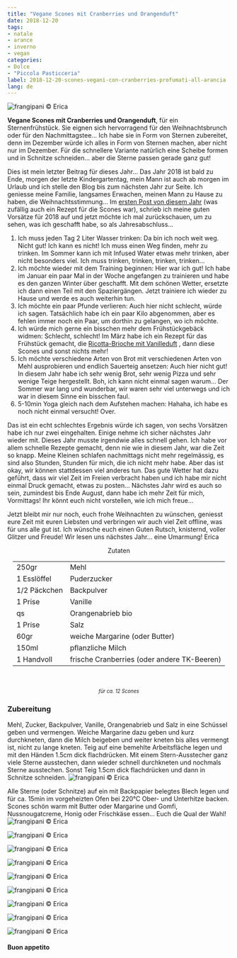 ```yaml
---
title: "Vegane Scones mit Cranberries und Orangenduft"
date: 2018-12-20
tags:
- natale
- arance
- inverno
- vegan
categories:
- Dolce
- "Piccola Pasticceria"
label: 2018-12-20-scones-vegani-con-cranberries-profumati-all-arancia
lang: de
---
```

![](../2018-12-20-scones-vegani-con-cranberries-profumati-all-arancia/header.jpg "frangipani © Erica")

**Vegane Scones mit Cranberries und Orangenduft**, für ein Sternenfrühstück. Sie eignen sich hervorragend für den Weihnachtsbrunch oder für den Nachmittagstee... Ich habe sie in Form von Sternen zubereitet, denn im Dezember würde ich alles in Form von Sternen machen, aber nicht nur im Dezember. Für die schnellere Variante natürlich eine Scheibe formen und in Schnitze schneiden... aber die Sterne passen gerade ganz gut!

Dies ist mein letzter Beitrag für dieses Jahr... Das Jahr 2018 ist bald zu Ende, morgen der letzte Kindergartentag, mein Mann ist auch ab morgen im Urlaub und ich stelle den Blog bis zum nächsten Jahr zur Seite. Ich geniesse meine Familie, langsames Erwachen, meinen Mann zu Hause zu haben, die Weihnachtsstimmung... Im <a href="https://frangipani.raiano.ch/2018-01-10-vellutata-arancione-e-scones-salati-con-spinaci-e-feta-de/" target="_blank">ersten Post von diesem Jahr</a> (was zufällig auch ein Rezept für die Scones war), schrieb ich meine guten Vorsätze für 2018 auf und jetzt möchte ich mal zurückschauen, um zu sehen, was ich geschafft habe, so als Jahresabschluss...

1. Ich muss jeden Tag 2 Liter Wasser trinken: Da bin ich noch weit weg. Nicht gut! Ich kann es nicht! Ich muss einen Weg finden, mehr zu trinken. Im Sommer kann ich mit Infused Water etwas mehr trinken, aber nicht besonders viel. Ich muss trinken, trinken, trinken, trinken...
2. Ich möchte wieder mit dem Training beginnen: Hier war ich gut! Ich habe im Januar ein paar Mal in der Woche angefangen zu trainieren und habe es den ganzen Winter über geschafft. Mit dem schönen Wetter, ersetzte ich dann einen Teil mit den Spaziergängen. Jetzt trainiere ich wieder zu Hause und werde es auch weiterhin tun.
3. Ich möchte ein paar Pfunde verlieren: Auch hier nicht schlecht, würde ich sagen. Tatsächlich habe ich ein paar Kilo abgenommen, aber es fehlen immer noch ein Paar, um dorthin zu gelangen, wo ich möchte.
4.  Ich würde mich gerne ein bisschen mehr dem Frühstückgebäck widmen: Schlecht, schlecht! Im März habe ich ein Rezept für das Frühstück gemacht, die <a href = "https://frangipani.raiano.ch/2018-03-01-pan-brioche-alla-ricotta-profumato-alla-vaniglia-de/" target = "_blank">Ricotta-Brioche mit Vanilleduft</a> , dann diese Scones und sonst nichts mehr!
5. Ich möchte verschiedene Arten von Brot mit verschiedenen Arten von Mehl ausprobieren und endlich Sauerteig ansetzen: Auch hier nicht gut! In diesem Jahr habe ich sehr wenig Brot, sehr wenig Pizza und sehr wenige Teige hergestellt. Boh, ich kann nicht einmal sagen warum... Der Sommer war lang und wunderbar, wir waren sehr viel unterwegs und ich war in diesem Sinne ein bisschen faul.
6. 5-10min Yoga gleich nach dem Aufstehen machen: Hahaha, ich habe es noch nicht einmal versucht! Over.

Das ist ein echt schlechtes Ergebnis würde ich sagen, von sechs Vorsätzen habe ich nur zwei eingehalten. Einige nehme ich sicher nächstes Jahr wieder mit. Dieses Jahr musste irgendwie alles schnell gehen. Ich habe vor allem schnelle Rezepte gemacht, denn nie wie in diesem Jahr, war die Zeit so knapp. Meine Kleinen schlafen nachmittags nicht mehr regelmässig, es sind also Stunden, Stunden für mich, die ich nicht mehr habe. Aber das ist okay, wir können stattdessen viel anderes tun. Das gute Wetter hat dazu geführt, dass wir viel Zeit im Freien verbracht haben und ich habe mir nicht einmal Druck gemacht, etwas zu posten... Nächstes Jahr wird es auch so sein, zumindest bis Ende August, dann habe ich mehr Zeit für mich, Vormittags! Ihr könnt euch nicht vorstellen, wie ich mich freue...

Jetzt bleibt mir nur noch, euch frohe Weihnachten zu wünschen, geniesst eure Zeit mit euren Liebsten und verbringen wir auch viel Zeit offline, was für uns alle gut ist. Ich wünsche euch einen Guten Rutsch, knisternd, voller Glitzer und Freude!
Wir lesen uns nächstes Jahr... eine Umarmung!
Erica

<div id="wrapper" style="text-align: center">
  <div id="yourdiv" style="display: inline-block;">
    <div class="ingredients" itemscope itemtype="http://schema.org/Recipe">
      <span itemprop="name" style="display:none;">Vegane Scones mit Cranberries und Orangenduft</span>
      <span itemprop="recipeCategory" style="display:none;">Süsses</span>
      <img itemprop="image" style="display:none;" class="ignore-gallery-item" src="../2018-12-20-scones-vegani-con-cranberries-profumati-all-arancia/header.jpeg"/>
      <span itemprop="author" style="display:none;">Erica Raiano</span>
      <span itemprop="description" style="display:none;">Vegane Scones mit Cranberries und Orangenduft, für ein Sternenfrühstück. Sie eignen sich hervorragend für den Weihnachtsbrunch oder für den Nachmittagstee.</span>
      <div class="ingredients-title">Zutaten</div>
      <table>
        <tbody>
          </tr>
          <tr itemprop="recipeIngredient">
            <td>250gr</td>
            <td>Mehl</td>
          </tr>
          <tr itemprop="recipeIngredient">
            <td>1 Esslöffel</td>
            <td>Puderzucker</td>
          </tr>
          <tr itemprop="recipeIngredient">
            <td>1/2 Päckchen</td>
            <td>Backpulver</td>
          </tr>
          <tr itemprop="recipeIngredient">
            <td>1 Prise</td>
            <td>Vanille</td>
          </tr>
          <tr itemprop="recipeIngredient">
            <td>qs</td>
            <td>Orangenabrieb bio</td> 
          </tr>
          <tr itemprop="recipeIngredient">
            <td>1 Prise</td>
            <td>Salz</td>      
          </tr>
          <tr itemprop="recipeIngredient">
            <td>60gr</td>
            <td>weiche Margarine (oder Butter)</td>
          </tr>
          <tr itemprop="recipeIngredient">
            <td>150ml</td>
            <td>pflanzliche Milch</td>
          </tr>
          <tr itemprop="recipeIngredient">
            <td>1 Handvoll</td>
            <td>frische Cranberries (oder andere TK-Beeren)</td>
          </tr>
        </tbody>
      </table>
      <br></br>
      <i class="pull-right" style="font-size: 80%;">für ca. 12 Scones</i>
    </div>
  </div>
</div>


<h3>
  <font color="grey">
    <i class="fa-solid fa-gears"></i>
  </font> Zubereitung
</h3>

Mehl, Zucker, Backpulver, Vanille, Orangenabrieb und Salz in eine Schüssel geben und vermengen. Weiche Margarine dazu geben und kurz durchkneten, dann die Milch beigeben und weiter kneten bis alles vermengt ist, nicht zu lange kneten. Teig auf eine bemehlte Arbeitsfläche legen und mit den Händen 1.5cm dick flachdrücken. Mit einem Stern-Ausstecher ganz viele Sterne ausstechen, dann wieder schnell durchkneten und nochmals Sterne ausstechen. Sonst Teig 1.5cm dick flachdrücken und dann in Schnitze schneiden.
![](../2018-12-20-scones-vegani-con-cranberries-profumati-all-arancia/impasto.jpg "frangipani © Erica")

Alle Sterne (oder Schnitze) auf ein mit Backpapier belegtes Blech legen und für ca. 15min im vorgeheizten Ofen bei 220°C Ober- und Unterhitze backen. Scones schön warm mit Butter oder Margarine und Gomfi, Nussnougatcreme, Honig oder Frischkäse essen... Euch die Qual der Wahl!
![](../2018-12-20-scones-vegani-con-cranberries-profumati-all-arancia/risultato1.jpg "frangipani © Erica")

![](../2018-12-20-scones-vegani-con-cranberries-profumati-all-arancia/risultato2.jpg "frangipani © Erica")

![](../2018-12-20-scones-vegani-con-cranberries-profumati-all-arancia/risultato3.jpg "frangipani © Erica")

![](../2018-12-20-scones-vegani-con-cranberries-profumati-all-arancia/risultato4.jpg "frangipani © Erica")

![](../2018-12-20-scones-vegani-con-cranberries-profumati-all-arancia/risultato5.jpg "frangipani © Erica")

![](../2018-12-20-scones-vegani-con-cranberries-profumati-all-arancia/risultato6.jpg "frangipani © Erica")

![](../2018-12-20-scones-vegani-con-cranberries-profumati-all-arancia/risultato7.jpg "frangipani © Erica")

![](../2018-12-20-scones-vegani-con-cranberries-profumati-all-arancia/risultato8.jpg "frangipani © Erica")

![](../2018-12-20-scones-vegani-con-cranberries-profumati-all-arancia/risultato9.jpg "frangipani © Erica")

<h4>Buon appetito
  <font color="red">
    <i class="fa-regular fa-face-smile"></i>
  </font>
</h4>
